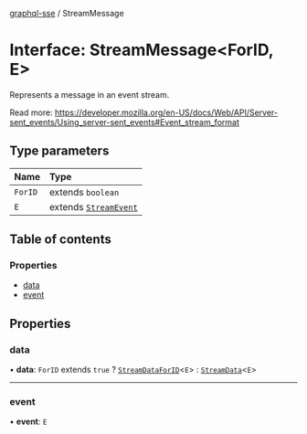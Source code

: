 [graphql-sse](../README.md) / StreamMessage

# Interface: StreamMessage<ForID, E\>

Represents a message in an event stream.

Read more: https://developer.mozilla.org/en-US/docs/Web/API/Server-sent_events/Using_server-sent_events#Event_stream_format

## Type parameters

| Name | Type |
| :------ | :------ |
| `ForID` | extends `boolean` |
| `E` | extends [`StreamEvent`](../README.md#streamevent) |

## Table of contents

### Properties

- [data](StreamMessage.md#data)
- [event](StreamMessage.md#event)

## Properties

### data

• **data**: `ForID` extends ``true`` ? [`StreamDataForID`](../README.md#streamdataforid)<`E`\> : [`StreamData`](../README.md#streamdata)<`E`\>

___

### event

• **event**: `E`
